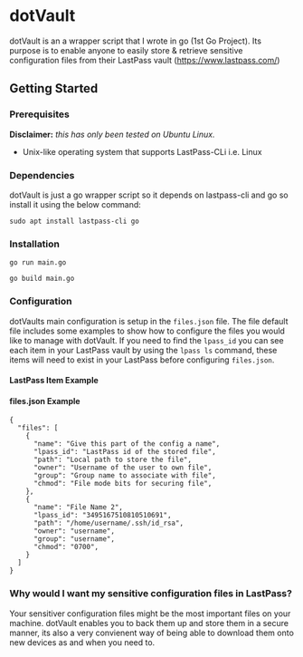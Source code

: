 # dotVault

dotVault is an a wrapper script that I wrote in go (1st Go Project). Its purpose is to enable anyone to easily store & retrieve sensitive configuration files from their LastPass vault (https://www.lastpass.com/)

## Getting Started

### Prerequisites

__Disclaimer:__ _this has only been tested on Ubuntu Linux._

* Unix-like operating system that supports LastPass-CLi i.e. Linux

### Dependencies

dotVault is just a go wrapper script so it depends on lastpass-cli and go so install it using the below command:
```
sudo apt install lastpass-cli go
```

### Installation

```
go run main.go
```
```
go build main.go
```

### Configuration

dotVaults main configuration is setup in the `files.json` file. The file default file includes some examples to show how to configure the files you would like to manage with dotVault. If you need to find the `lpass_id` you can see each item in your LastPass vault by using the `lpass ls` command, these items will need to exist in your LastPass before configuring `files.json`.

#### LastPass Item Example



#### files.json Example
```
{
  "files": [
    {
      "name": "Give this part of the config a name",
      "lpass_id": "LastPass id of the stored file",
      "path": "Local path to store the file",
      "owner": "Username of the user to own file",
      "group": "Group name to associate with file",
      "chmod": "File mode bits for securing file",
    },
    {
      "name": "File Name 2",
      "lpass_id": "3495167510810510691",
      "path": "/home/username/.ssh/id_rsa",
      "owner": "username",
      "group": "username",
      "chmod": "0700",
    }
  ]
}
```

### Why would I want my sensitive configuration files in LastPass?

Your sensitiver configuration files might be the most important files on your machine. dotVault enables you to back them up and store them in a secure manner, its also a very convienent way of being able to download them onto new devices as and when you need to.

